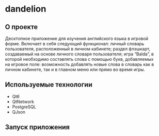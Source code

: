 # dandelion
## О проекте
Десктопное приложение для изучения английского языка в игровой форме. Включает в себя следующий функционал: личный словарь пользователя, расположенный в личном кабинете; раздел флэшкарт, создаваемый на основе личного словаря пользователя; игра “Balda”, в которой необходимо составлять слова с помощью букв, добавляемых на игровое поле: возможность добавлять новые слова в словарь как в личном кабинете, так и в главном меню или прямо во время игры.
## Используемые технологии
* Qt6
* QtNetwork
* PostgreSQL
* QJson
## Запуск приложения
